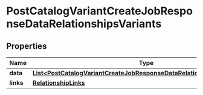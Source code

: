 # PostCatalogVariantCreateJobResponseDataRelationshipsVariants

## Properties
Name | Type | Description | Notes
------------ | ------------- | ------------- | -------------
**data** | [**List&lt;PostCatalogVariantCreateJobResponseDataRelationshipsVariantsData&gt;**](PostCatalogVariantCreateJobResponseDataRelationshipsVariantsData.md) |  |  [optional]
**links** | [**RelationshipLinks**](RelationshipLinks.md) |  |  [optional]
